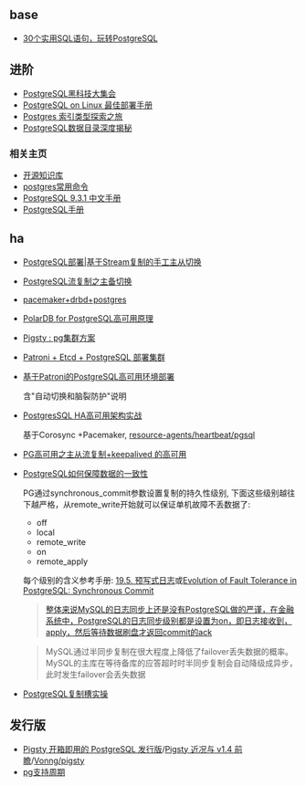 ## base
- [30个实用SQL语句，玩转PostgreSQL](https://mp.weixin.qq.com/s?__biz=Mzg3MjA5OTkzMw==&mid=2247484562&idx=1&sn=6774d5e3131fbc74a4f2ed9df03ca5fd)

## 进阶
- [PostgreSQL黑科技大集会](https://yq.aliyun.com/articles/2727)
- [PostgreSQL on Linux 最佳部署手册](http://mp.weixin.qq.com/s/FR65pyRmpEFFVvoJ28uBUg)
- [Postgres 索引类型探索之旅](https://linux.cn/article-9035-1.html)
- [PostgreSQL数据目录深度揭秘](https://www.tuicool.com/articles/aiYZny6)

### 相关主页

- [开源知识库](http://code.csdn.net/openkb/p-PostgreSQL)
- [postgres常用命令](http://developer.51cto.com/art/201401/426180.htm)
- [PostgreSQL 9.3.1 中文手册](http://www.postgres.cn/docs/9.3/index.html)
- [PostgreSQL手册](http://pgsqlcn.com)

## ha
- [PostgreSQL部署|基于Stream复制的手工主从切换](https://www.modb.pro/db/404682)
- [PostgreSQL流复制之主备切换](https://www.modb.pro/db/235078)
- [pacemaker+drbd+postgres](https://www.insight-ltd.co.jp/tech_blog/postgresql/440/)
- [PolarDB for PostgreSQL高可用原理](https://developer.aliyun.com/article/789048)
- [Pigsty : pg集群方案](https://www.oschina.net/news/197066/pigsty-1-5-released)
- [Patroni + Etcd + PostgreSQL 部署集群](https://www.modb.pro/db/107608)
- [基于Patroni的PostgreSQL高可用环境部署](https://developer.aliyun.com/article/775029)

	含"自动切换和脑裂防护"说明
- [PostgresSQL HA高可用架构实战](https://blog.51cto.com/u_14977574/2548233)

	基于Corosync +Pacemaker, [resource-agents/heartbeat/pgsql](https://github.com/ClusterLabs/resource-agents/blob/main/heartbeat/pgsql)
- [PG高可用之主从流复制+keepalived 的高可用](https://bbs.huaweicloud.com/blogs/330678)
- [PostgreSQL如何保障数据的一致性](https://chenhuajun.github.io/2017/09/02/PostgreSQL%E5%A6%82%E4%BD%95%E4%BF%9D%E9%9A%9C%E6%95%B0%E6%8D%AE%E7%9A%84%E4%B8%80%E8%87%B4%E6%80%A7.html)

	PG通过synchronous_commit参数设置复制的持久性级别, 下面这些级别越往下越严格，从remote_write开始就可以保证单机故障不丢数据了:
    - off
    - local
    - remote_write
    - on
    - remote_apply

	每个级别的含义参考手册: [19.5. 预写式日志](ttp://www.postgres.cn/docs/9.6/runtime-config-wal.html#RUNTIME-CONFIG-WAL-SETTINGS)或[Evolution of Fault Tolerance in PostgreSQL: Synchronous Commit](https://www.2ndquadrant.com/en/blog/evolution-fault-tolerance-postgresql-synchronous-commit/)

	> [整体来说MySQL的日志同步上还是没有PostgreSQL做的严谨，在金融系统中，PostgreSQL的日志同步级别都是设置为on，即日志接收到，apply，然后等待数据刷盘才返回commit的ack](https://www.cnblogs.com/kuang17/p/11331969.html)

	> MySQL通过半同步复制在很大程度上降低了failover丢失数据的概率。MySQL的主库在等待备库的应答超时时半同步复制会自动降级成异步，此时发生failover会丢失数据
- [PostgreSQL复制槽实操](https://www.modb.pro/db/29737)

## 发行版
- [Pigsty 开箱即用的 PostgreSQL 发行版](https://www.oschina.net/p/pigsty)/[Pigsty 近况与 v1.4 前瞻](https://www.oschina.net/news/184665)/[Vonng/pigsty](https://github.com/Vonng/pigsty)
- [pg支持周期](https://www.postgresql.org/support/versioning/)
